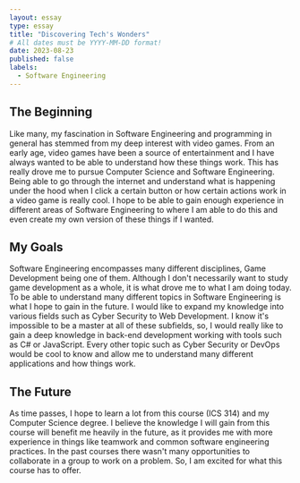 ```yaml
---
layout: essay
type: essay
title: "Discovering Tech's Wonders"
# All dates must be YYYY-MM-DD format!
date: 2023-08-23
published: false
labels:
  - Software Engineering
---
```


## The Beginning
Like many, my fascination in Software Engineering and programming in general has stemmed from my deep interest with video games. From an early age, video games have been a source of entertainment and I have always wanted to be able to understand how these things work. This has really drove me to pursue Computer Science and Software Engineering. Being able to go through the internet and understand what is happening under the hood when I click a certain button or how certain actions work in a video game is really cool. I hope to be able to gain enough experience in different areas of Software Engineering to where I am able to do this and even create my own version of these things if I wanted.

## My Goals
Software Engineering encompasses many different disciplines, Game Development being one of them. Although I don't necessarily want to study game development as a whole, it is what drove me to what I am doing today. To be able to understand many different topics in Software Engineering is what I hope to gain in the future. I would like to expand my knowledge into various fields such as Cyber Security to Web Development. I know it's impossible to be a master at all of these subfields, so, I would really like to gain a deep knowledge in back-end development working with tools such as C# or JavaScript. Every other topic such as Cyber Security or DevOps would be cool to know and allow me to understand many different applications and how things work.

## The Future
As time passes, I hope to learn a lot from this course (ICS 314) and my Computer Science degree. I believe the knowledge I will gain from this course will benefit me heavily in the future, as it provides me with more experience in things like teamwork and common software engineering practices. In the past courses there wasn't many opportunities  to collaborate in a group to work on a problem. So, I am excited for what this course has to offer.
